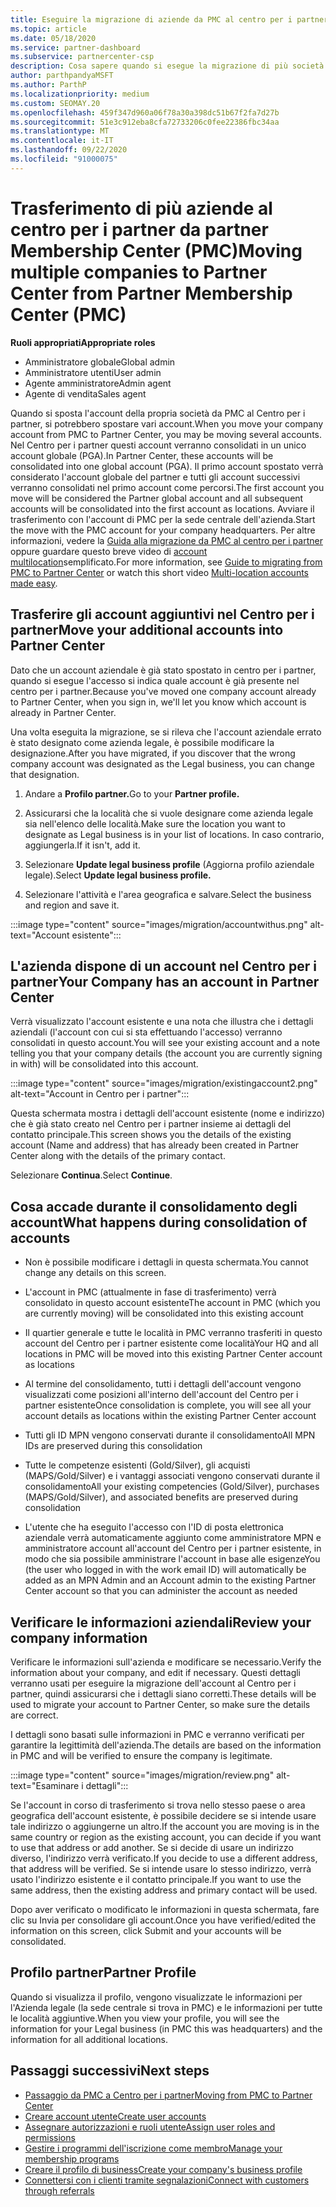 ```yaml
---
title: Eseguire la migrazione di aziende da PMC al centro per i partner
ms.topic: article
ms.date: 05/18/2020
ms.service: partner-dashboard
ms.subservice: partnercenter-csp
description: Cosa sapere quando si esegue la migrazione di più società dal centro di appartenenza ai partner (PMC) al centro per i partner e consolidarle in un account globale partner.
author: parthpandyaMSFT
ms.author: ParthP
ms.localizationpriority: medium
ms.custom: SEOMAY.20
ms.openlocfilehash: 459f347d960a06f78a30a398dc51b67f2fa7d27b
ms.sourcegitcommit: 51e3c912eba8cfa72733206c0fee22386fbc34aa
ms.translationtype: MT
ms.contentlocale: it-IT
ms.lasthandoff: 09/22/2020
ms.locfileid: "91000075"
---
```

# <a name="moving-multiple-companies-to-partner-center-from-partner-membership-center-pmc"></a><span data-ttu-id="26e63-103">Trasferimento di più aziende al centro per i partner da partner Membership Center (PMC)</span><span class="sxs-lookup"><span data-stu-id="26e63-103">Moving multiple companies to Partner Center from Partner Membership Center (PMC)</span></span>

<span data-ttu-id="26e63-104">**Ruoli appropriati**</span><span class="sxs-lookup"><span data-stu-id="26e63-104">**Appropriate roles**</span></span>

- <span data-ttu-id="26e63-105">Amministratore globale</span><span class="sxs-lookup"><span data-stu-id="26e63-105">Global admin</span></span>
- <span data-ttu-id="26e63-106">Amministratore utenti</span><span class="sxs-lookup"><span data-stu-id="26e63-106">User admin</span></span>
- <span data-ttu-id="26e63-107">Agente amministratore</span><span class="sxs-lookup"><span data-stu-id="26e63-107">Admin agent</span></span>
- <span data-ttu-id="26e63-108">Agente di vendita</span><span class="sxs-lookup"><span data-stu-id="26e63-108">Sales agent</span></span>

<span data-ttu-id="26e63-109">Quando si sposta l'account della propria società da PMC al Centro per i partner, si potrebbero spostare vari account.</span><span class="sxs-lookup"><span data-stu-id="26e63-109">When you move your company account from PMC to Partner Center, you may be moving several accounts.</span></span> <span data-ttu-id="26e63-110">Nel Centro per i partner questi account verranno consolidati in un unico account globale (PGA).</span><span class="sxs-lookup"><span data-stu-id="26e63-110">In Partner Center, these accounts will be consolidated into one global account (PGA).</span></span> <span data-ttu-id="26e63-111">Il primo account spostato verrà considerato l'account globale del partner e tutti gli account successivi verranno consolidati nel primo account come percorsi.</span><span class="sxs-lookup"><span data-stu-id="26e63-111">The first account you move will be considered the Partner global account and all subsequent accounts will be consolidated into the first account as locations.</span></span> <span data-ttu-id="26e63-112">Avviare il trasferimento con l'account di PMC per la sede centrale dell'azienda.</span><span class="sxs-lookup"><span data-stu-id="26e63-112">Start the move with the PMC account for your company headquarters.</span></span> <span data-ttu-id="26e63-113">Per altre informazioni, vedere la [Guida alla migrazione da PMC al centro per i partner](guide-to-migration.md) oppure guardare questo breve video di [account multilocation](https://vimeo.com/290335248)semplificato.</span><span class="sxs-lookup"><span data-stu-id="26e63-113">For more information, see [Guide to migrating from PMC to Partner Center](guide-to-migration.md) or watch this short video [Multi-location accounts made easy](https://vimeo.com/290335248).</span></span>

## <a name="move-your-additional-accounts-into-partner-center"></a><span data-ttu-id="26e63-114">Trasferire gli account aggiuntivi nel Centro per i partner</span><span class="sxs-lookup"><span data-stu-id="26e63-114">Move your additional accounts into Partner Center</span></span>

<span data-ttu-id="26e63-115">Dato che un account aziendale è già stato spostato in centro per i partner, quando si esegue l'accesso si indica quale account è già presente nel centro per i partner.</span><span class="sxs-lookup"><span data-stu-id="26e63-115">Because you've moved one company account already to Partner Center, when you sign in, we'll let you know which account is already in Partner Center.</span></span>

<span data-ttu-id="26e63-116">Una volta eseguita la migrazione, se si rileva che l'account aziendale errato è stato designato come azienda legale, è possibile modificare la designazione.</span><span class="sxs-lookup"><span data-stu-id="26e63-116">After you have migrated, if you discover that the wrong company account was designated as the Legal business, you can change that designation.</span></span>

1. <span data-ttu-id="26e63-117">Andare a **Profilo partner.**</span><span class="sxs-lookup"><span data-stu-id="26e63-117">Go to your **Partner profile.**</span></span>

2. <span data-ttu-id="26e63-118">Assicurarsi che la località che si vuole designare come azienda legale sia nell'elenco delle località.</span><span class="sxs-lookup"><span data-stu-id="26e63-118">Make sure the location you want to designate as Legal business is in your list of locations.</span></span> <span data-ttu-id="26e63-119">In caso contrario, aggiungerla.</span><span class="sxs-lookup"><span data-stu-id="26e63-119">If it isn't, add it.</span></span>

3. <span data-ttu-id="26e63-120">Selezionare **Update legal business profile** (Aggiorna profilo aziendale legale).</span><span class="sxs-lookup"><span data-stu-id="26e63-120">Select **Update legal business profile.**</span></span>

4. <span data-ttu-id="26e63-121">Selezionare l'attività e l'area geografica e salvare.</span><span class="sxs-lookup"><span data-stu-id="26e63-121">Select the business and region and save it.</span></span>

:::image type="content" source="images/migration/accountwithus.png" alt-text="Account esistente":::

## <a name="your-company-has-an-account-in-partner-center"></a><span data-ttu-id="26e63-123">L'azienda dispone di un account nel Centro per i partner</span><span class="sxs-lookup"><span data-stu-id="26e63-123">Your Company has an account in Partner Center</span></span>

<span data-ttu-id="26e63-124">Verrà visualizzato l'account esistente e una nota che illustra che i dettagli aziendali (l'account con cui si sta effettuando l'accesso) verranno consolidati in questo account.</span><span class="sxs-lookup"><span data-stu-id="26e63-124">You will see your existing account and a note telling you that your company details (the account you are currently signing in with) will be consolidated into this account.</span></span>

:::image type="content" source="images/migration/existingaccount2.png" alt-text="Account in Centro per i partner":::

<span data-ttu-id="26e63-126">Questa schermata mostra i dettagli dell'account esistente (nome e indirizzo) che è già stato creato nel Centro per i partner insieme ai dettagli del contatto principale.</span><span class="sxs-lookup"><span data-stu-id="26e63-126">This screen shows you the details of the existing account (Name and address) that has already been created in Partner Center along with the details of the primary contact.</span></span>

<span data-ttu-id="26e63-127">Selezionare **Continua**.</span><span class="sxs-lookup"><span data-stu-id="26e63-127">Select **Continue**.</span></span>

## <a name="what-happens-during-consolidation-of-accounts"></a><span data-ttu-id="26e63-128">Cosa accade durante il consolidamento degli account</span><span class="sxs-lookup"><span data-stu-id="26e63-128">What happens during consolidation of accounts</span></span>

- <span data-ttu-id="26e63-129">Non è possibile modificare i dettagli in questa schermata.</span><span class="sxs-lookup"><span data-stu-id="26e63-129">You cannot change any details on this screen.</span></span>

- <span data-ttu-id="26e63-130">L'account in PMC (attualmente in fase di trasferimento) verrà consolidato in questo account esistente</span><span class="sxs-lookup"><span data-stu-id="26e63-130">The account in PMC (which you are currently moving) will be consolidated into this existing account</span></span>

- <span data-ttu-id="26e63-131">Il quartier generale e tutte le località in PMC verranno trasferiti in questo account del Centro per i partner esistente come località</span><span class="sxs-lookup"><span data-stu-id="26e63-131">Your HQ and all locations in PMC will be moved into this existing Partner Center account as locations</span></span>

- <span data-ttu-id="26e63-132">Al termine del consolidamento, tutti i dettagli dell'account vengono visualizzati come posizioni all'interno dell'account del Centro per i partner esistente</span><span class="sxs-lookup"><span data-stu-id="26e63-132">Once consolidation is complete, you will see all your account details as locations within the existing Partner Center account</span></span>

- <span data-ttu-id="26e63-133">Tutti gli ID MPN vengono conservati durante il consolidamento</span><span class="sxs-lookup"><span data-stu-id="26e63-133">All MPN IDs are preserved during this consolidation</span></span>

- <span data-ttu-id="26e63-134">Tutte le competenze esistenti (Gold/Silver), gli acquisti (MAPS/Gold/Silver) e i vantaggi associati vengono conservati durante il consolidamento</span><span class="sxs-lookup"><span data-stu-id="26e63-134">All your existing competencies (Gold/Silver), purchases (MAPS/Gold/Silver), and associated benefits are preserved during consolidation</span></span>

- <span data-ttu-id="26e63-135">L'utente che ha eseguito l'accesso con l'ID di posta elettronica aziendale verrà automaticamente aggiunto come amministratore MPN e amministratore account all'account del Centro per i partner esistente, in modo che sia possibile amministrare l'account in base alle esigenze</span><span class="sxs-lookup"><span data-stu-id="26e63-135">You (the user who logged in with the work email ID) will automatically be added as an MPN Admin and an Account admin to the existing Partner Center account so that you can administer the account as needed</span></span>

## <a name="review-your-company-information"></a><span data-ttu-id="26e63-136">Verificare le informazioni aziendali</span><span class="sxs-lookup"><span data-stu-id="26e63-136">Review your company information</span></span>

<span data-ttu-id="26e63-137">Verificare le informazioni sull'azienda e modificare se necessario.</span><span class="sxs-lookup"><span data-stu-id="26e63-137">Verify the information about your company, and edit if necessary.</span></span>  <span data-ttu-id="26e63-138">Questi dettagli verranno usati per eseguire la migrazione dell'account al Centro per i partner, quindi assicurarsi che i dettagli siano corretti.</span><span class="sxs-lookup"><span data-stu-id="26e63-138">These details will be used to migrate your account to Partner Center, so make sure the details are correct.</span></span>

<span data-ttu-id="26e63-139">I dettagli sono basati sulle informazioni in PMC e verranno verificati per garantire la legittimità dell'azienda.</span><span class="sxs-lookup"><span data-stu-id="26e63-139">The details are based on the information in PMC and will be verified to ensure the company is legitimate.</span></span>


:::image type="content" source="images/migration/review.png" alt-text="Esaminare i dettagli":::

<span data-ttu-id="26e63-141">Se l'account in corso di trasferimento si trova nello stesso paese o area geografica dell'account esistente, è possibile decidere se si intende usare tale indirizzo o aggiungerne un altro.</span><span class="sxs-lookup"><span data-stu-id="26e63-141">If the account you are moving is in the same country or region as the existing account, you can decide if you want to use that address or add another.</span></span> <span data-ttu-id="26e63-142">Se si decide di usare un indirizzo diverso, l'indirizzo verrà verificato.</span><span class="sxs-lookup"><span data-stu-id="26e63-142">If you decide to use a different address, that address will be verified.</span></span> <span data-ttu-id="26e63-143">Se si intende usare lo stesso indirizzo, verrà usato l'indirizzo esistente e il contatto principale.</span><span class="sxs-lookup"><span data-stu-id="26e63-143">If you want to use the same address, then the existing address and primary contact will be used.</span></span>

<span data-ttu-id="26e63-144">Dopo aver verificato o modificato le informazioni in questa schermata, fare clic su Invia per consolidare gli account.</span><span class="sxs-lookup"><span data-stu-id="26e63-144">Once you have verified/edited the information on this screen, click Submit and your accounts will be consolidated.</span></span>

## <a name="partner-profile"></a><span data-ttu-id="26e63-145">Profilo partner</span><span class="sxs-lookup"><span data-stu-id="26e63-145">Partner Profile</span></span>

<span data-ttu-id="26e63-146">Quando si visualizza il profilo, vengono visualizzate le informazioni per l'Azienda legale (la sede centrale si trova in PMC) e le informazioni per tutte le località aggiuntive.</span><span class="sxs-lookup"><span data-stu-id="26e63-146">When you view your profile, you will see the information for your Legal business (in PMC this was headquarters) and the information for all additional locations.</span></span>

## <a name="next-steps"></a><span data-ttu-id="26e63-147">Passaggi successivi</span><span class="sxs-lookup"><span data-stu-id="26e63-147">Next steps</span></span>

- [<span data-ttu-id="26e63-148">Passaggio da PMC a Centro per i partner</span><span class="sxs-lookup"><span data-stu-id="26e63-148">Moving from PMC to Partner Center</span></span>](move-pmc-pc-map.md)
- [<span data-ttu-id="26e63-149">Creare account utente</span><span class="sxs-lookup"><span data-stu-id="26e63-149">Create user accounts</span></span>](create-user-accounts-and-set-permissions.md)
- [<span data-ttu-id="26e63-150">Assegnare autorizzazioni e ruoli utente</span><span class="sxs-lookup"><span data-stu-id="26e63-150">Assign user roles and permissions</span></span>](permissions-overview.md)
- [<span data-ttu-id="26e63-151">Gestire i programmi dell'iscrizione come membro</span><span class="sxs-lookup"><span data-stu-id="26e63-151">Manage your membership programs</span></span>](renew-mpn-offers.md)
- [<span data-ttu-id="26e63-152">Creare il profilo di business</span><span class="sxs-lookup"><span data-stu-id="26e63-152">Create your company's business profile</span></span>](create-a-marketing-profile.md)
- [<span data-ttu-id="26e63-153">Connettersi con i clienti tramite segnalazioni</span><span class="sxs-lookup"><span data-stu-id="26e63-153">Connect with customers through referrals</span></span>](manage-leads.md)

